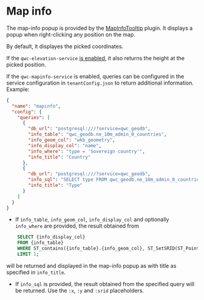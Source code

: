 # Map info

The map-info popup is provided by the [MapInfoTooltip](../references/qwc2_plugins.md#mapinfotooltip) plugin. It displays a popup when right-clicking any position on the map.

By default, it displayes the picked coordinates.

If the `qwc-elevation-service` [is enabled](../configuration/ServiceConfiguration.md#enabling-services), it also returns the height at the picked position.

If the `qwc-mapinfo-service` is enabled, queries can be configured in the service configuration in `tenantConfig.json` to return additional information. Example:
```json
{
  "name": "mapinfo",
  "config": {
    "queries": [
      {
        "db_url": "postgresql:///?service=qwc_geodb",
        "info_table": "qwc_geodb.ne_10m_admin_0_countries",
        "info_geom_col": "wkb_geometry",
        "info_display_col": "name",
        "info_where": "type = 'Sovereign country'",
        "info_title": "Country"
      },
      {
        "db_url": "postgresql:///?service=qwc_geodb",
        "info_sql": "SELECT type FROM qwc_geodb.ne_10m_admin_0_countries WHERE ST_contains(wkb_geometry, ST_SetSRID(ST_Point(:x, :y), :srid)) LIMIT 1",
        "info_title": "Type"
      }
    ]
  }
}
```
* If `info_table`, `info_geom_col`, `info_display_col` and optionally `info_where` are provided, the result obtained from
```sql
    SELECT {info_display_col}
    FROM {info_table}
    WHERE ST_contains({info_table}.{info_geom_col}, ST_SetSRID(ST_Point(:x, :y), :srid)) AND {info_where}
    LIMIT 1;
```
will be returned and displayed in the map-info popup as with title as specified in `info_title`.

* If `info_sql` is provided, the result obtained from the specified query will be returned. Use the `:x`, `:y` and `:srid` placeholders.
